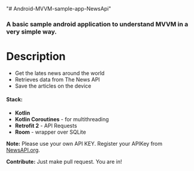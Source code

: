 "# Android-MVVM-sample-app-NewsApi" 

### A basic sample android application to understand MVVM in a very simple way.

# Description
- Get the lates news around the world 
- Retrieves data from The News API
- Save the articles on the device


#### Stack:
- **Kotlin**
- **Kotlin Coroutines** - for multithreading
- **Retrofit 2** - API Requests
- **Room** - wrapper over SQLite



**Note:** Please use your own API KEY. Register your APIKey from [NewsAPI.org](https://newsapi.org).


**Contribute:** Just make pull request. You are in!

